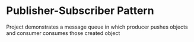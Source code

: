 # Publisher-Subscriber Pattern
 Project demonstrates a message queue in which producer pushes objects and consumer consumes those created object
